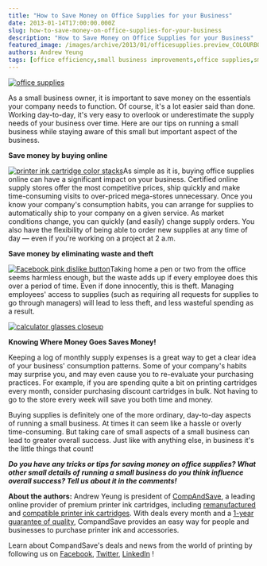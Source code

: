 ```yaml
---
title: "How to Save Money on Office Supplies for your Business"
date: 2013-01-14T17:00:00.000Z
slug: how-to-save-money-on-office-supplies-for-your-business
description: "How to Save Money on Office Supplies for your Business"
featured_image: /images/archive/2013/01/officesupplies.preview_COLOURBOX2051446.jpeg
authors: Andrew Yeung
tags: [office efficiency,small business improvements,office supplies,small business resources,saving on office supplies]
---
```


[![office supplies](/blog/images/office-supplies.jpeg "office supplies")](/blog/images/office-supplies.jpeg)

As a small business owner, it is important to save money on the essentials your company needs to function. Of course, it's a lot easier said than done. Working day-to-day, it's very easy to overlook or underestimate the supply needs of your business over time. Here are our tips on running a small business while staying aware of this small but important aspect of the business.

**Save money by buying online**

[![printer ink cartridge color stacks](/blog/images/stacks-of-colored-printer-cartridges.jpeg "printer ink cartridge color stacks")](/blog/images/stacks-of-colored-printer-cartridges.jpeg)As simple as it is, buying office supplies online can have a significant impact on your business. Certified online supply stores offer the most competitive prices, ship quickly and make time-consuming visits to over-priced mega-stores unnecessary. Once you know your company's consumption habits, you can arrange for supplies to automatically ship to your company on a given service. As market conditions change, you can quickly (and easily) change supply orders. You also have the flexibility of being able to order new supplies at any time of day — even if you're working on a project at 2 a.m.

**Save money by eliminating waste and theft**

[![Facebook pink dislike button](/blog/images/red-dislike-hand.jpeg "Facebook pink dislike button")](/blog/images/red-dislike-hand.jpeg)Taking home a pen or two from the office seems harmless enough, but the waste adds up if every employee does this over a period of time. Even if done innocently, this is theft. Managing employees' access to supplies (such as requiring all requests for supplies to go through managers) will lead to less theft, and less wasteful spending as a result.

[![calculator glasses closeup](/blog/images/accountant-calculating-invoices.jpeg "calculator glasses closeup")](/blog/images/accountant-calculating-invoices.jpeg)

**Knowing Where Money Goes Saves Money!**

Keeping a log of monthly supply expenses is a great way to get a clear idea of your business' consumption patterns. Some of your company's habits may surprise you, and may even cause you to re-evaluate your purchasing practices. For example, if you are spending quite a bit on printing cartridges every month, consider purchasing discount cartridges in bulk. Not having to go to the store every week will save you both time and money.

Buying supplies is definitely one of the more ordinary, day-to-day aspects of running a small business. At times it can seem like a hassle or overly time-consuming. But taking care of small aspects of a small business can lead to greater overall success. Just like with anything else, in business it's the little things that count!

**_Do you have any tricks or tips for saving money on office supplies? What other small details of running a small business do you think influence overall success? Tell us about it in the comments!_**

  
**About the authors:** Andrew Yeung is president of [CompAndSave](https://www.compandsave.com/), a leading online provider of premium printer ink cartridges, including [remanufactured](https://www.compandsave.com/help) and [compatible printer ink cartridges](https://www.compandsave.com/help). With deals every month and a [1-year guarantee of quality](https://www.compandsave.com/help), CompandSave provides an easy way for people and businesses to purchase printer ink and accessories.

Learn about CompandSave's deals and news from the world of printing by following us on [Facebook](https://www.facebook.com/compandsave.ink), [Twitter](https://twitter.com/compandsave), [LinkedIn](https://www.linkedin.com) !